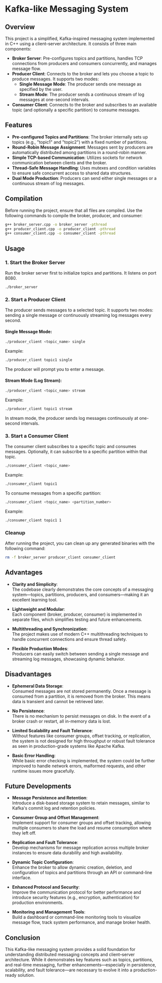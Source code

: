 # Kafka-like Messaging System

## Overview
This project is a simplified, Kafka-inspired messaging system implemented in C++ using a client–server architecture. It consists of three main components:

- **Broker Server**: Pre-configures topics and partitions, handles TCP connections from producers and consumers concurrently, and manages message flow.
- **Producer Client**: Connects to the broker and lets you choose a topic to produce messages. It supports two modes:
  - **Single Message Mode**: The producer sends one message as specified by the user.
  - **Stream Mode**: The producer sends a continuous stream of log messages at one-second intervals.
- **Consumer Client**: Connects to the broker and subscribes to an available topic (and optionally a specific partition) to consume messages.

## Features
- **Pre-configured Topics and Partitions**: The broker internally sets up topics (e.g., "topic1" and "topic2") with a fixed number of partitions.
- **Round-Robin Message Assignment**: Messages sent by producers are automatically distributed among partitions in a round-robin manner.
- **Simple TCP-based Communication**: Utilizes sockets for network communication between clients and the broker.
- **Thread-Safe Message Handling**: Uses mutexes and condition variables to ensure safe concurrent access to shared data structures.
- **Dual Mode Production**: Producers can send either single messages or a continuous stream of log messages.

## Compilation

Before running the project, ensure that all files are compiled. Use the following commands to compile the broker, producer, and consumer:

```bash
g++ broker_server.cpp -o broker_server -pthread
g++ producer_client.cpp -o producer_client -pthread
g++ consumer_client.cpp -o consumer_client -pthread
```

## Usage

### 1. Start the Broker Server
Run the broker server first to initialize topics and partitions. It listens on port 8080.

```bash
./broker_server
```

### 2. Start a Producer Client
The producer sends messages to a selected topic. It supports two modes: sending a single message or continuously streaming log messages every second.

#### Single Message Mode:
```bash
./producer_client <topic_name> single
```
Example:
```bash
./producer_client topic1 single
```
The producer will prompt you to enter a message.

#### Stream Mode (Log Stream):
```bash
./producer_client <topic_name> stream
```
Example:
```bash
./producer_client topic1 stream
```
In stream mode, the producer sends log messages continuously at one-second intervals.

### 3. Start a Consumer Client
The consumer client subscribes to a specific topic and consumes messages. Optionally, it can subscribe to a specific partition within that topic.

```bash
./consumer_client <topic_name>
```
Example:
```bash
./consumer_client topic1
```

To consume messages from a specific partition:
```bash
./consumer_client <topic_name> <partition_number>
```
Example:
```bash
./consumer_client topic1 1
```

### Cleanup

After running the project, you can clean up any generated binaries with the following command:

```bash
rm -f broker_server producer_client consumer_client
```

## Advantages
- **Clarity and Simplicity**:  
  The codebase clearly demonstrates the core concepts of a messaging system—topics, partitions, producers, and consumers—making it an excellent learning tool.
  
- **Lightweight and Modular**:  
  Each component (broker, producer, consumer) is implemented in separate files, which simplifies testing and future enhancements.
  
- **Multithreading and Synchronization**:  
  The project makes use of modern C++ multithreading techniques to handle concurrent connections and ensure thread safety.
  
- **Flexible Production Modes**:  
  Producers can easily switch between sending a single message and streaming log messages, showcasing dynamic behavior.

## Disadvantages
- **Ephemeral Data Storage**:  
  Consumed messages are not stored permanently. Once a message is consumed from a partition, it is removed from the broker. This means data is transient and cannot be retrieved later.
  
- **No Persistence**:  
  There is no mechanism to persist messages on disk. In the event of a broker crash or restart, all in-memory data is lost.
  
- **Limited Scalability and Fault Tolerance**:  
  Without features like consumer groups, offset tracking, or replication, the system is not designed for high throughput or robust fault tolerance as seen in production-grade systems like Apache Kafka.
  
- **Basic Error Handling**:  
  While basic error checking is implemented, the system could be further improved to handle network errors, malformed requests, and other runtime issues more gracefully.

## Future Developments
- **Message Persistence and Retention**:  
  Introduce a disk-based storage system to retain messages, similar to Kafka's commit log and retention policies.
  
- **Consumer Group and Offset Management**:  
  Implement support for consumer groups and offset tracking, allowing multiple consumers to share the load and resume consumption where they left off.
  
- **Replication and Fault Tolerance**:  
  Develop mechanisms for message replication across multiple broker instances to ensure data durability and high availability.
  
- **Dynamic Topic Configuration**:  
  Enhance the broker to allow dynamic creation, deletion, and configuration of topics and partitions through an API or command-line interface.
  
- **Enhanced Protocol and Security**:  
  Improve the communication protocol for better performance and introduce security features (e.g., encryption, authentication) for production environments.
  
- **Monitoring and Management Tools**:  
  Build a dashboard or command-line monitoring tools to visualize message flow, track system performance, and manage broker health.

## Conclusion
This Kafka-like messaging system provides a solid foundation for understanding distributed messaging concepts and client–server architecture. While it demonstrates key features such as topics, partitions, and real-time messaging, further enhancements—especially in persistence, scalability, and fault tolerance—are necessary to evolve it into a production-ready solution.
```